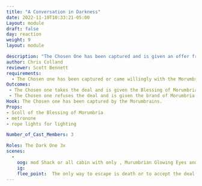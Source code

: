 ```yaml
---
title: "A Conversation in Darkness"
date: 2022-11-10T10:33:21-05:00
Layout: module
draft: false
day: reaction
weight: 9
layout: module

description: "The Chosen One has been captured and is given an offer from the Dark Ones, the lords of Morumbria."
author: Chris Colland
reviewer: Scott Bennett
requirements:
  - The Chosen one has been captured or came willingly with the Morumbrians during the Ritual of Fire.
Outcomes:
 - The Chosen one takes the deal and is given the Blessing of Morumbria
 - The Chosen one refuses the deal and is given the brand of Morumbria
Hook: The Chosen one has been captured by the Morumbrains. 
Props: 
- Scoll of the Blessing of Morumbria
- metronone
- rope lights for lighting

Number_of_Cast_Members: 3

Roles: The Dark One 3x 
scenes: 
  - 
    oog: mod Shack or all cabin with only , Murumbrian Glowing Eyes and robes /w no weapons. Before the players is a table with a slowly ticking metronome and the scroll of the blessing of morumbria in front of them. 
    ig: 
    flee_point:  The only way to escape is death or to accept the deal. 
---
```


